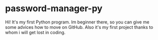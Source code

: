 # password-manager-py
Hi! It's my first Python program. Im beginner there, so you can give me some advices how to move on GitHub. Also it's my first project thanks to whom i will get lost in coding. 

